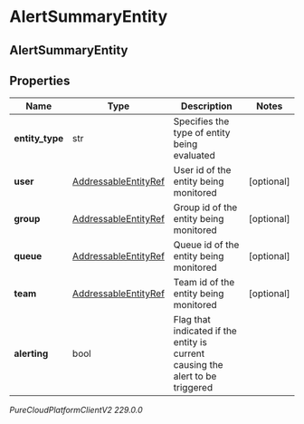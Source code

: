 # AlertSummaryEntity

## AlertSummaryEntity

## Properties

|Name | Type | Description | Notes|
|------------ | ------------- | ------------- | -------------|
| **entity_type** | str | Specifies the type of entity being evaluated | |
| **user** | [AddressableEntityRef](AddressableEntityRef) | User id of the entity being monitored | [optional] |
| **group** | [AddressableEntityRef](AddressableEntityRef) | Group id of the entity being monitored | [optional] |
| **queue** | [AddressableEntityRef](AddressableEntityRef) | Queue id of the entity being monitored | [optional] |
| **team** | [AddressableEntityRef](AddressableEntityRef) | Team id of the entity being monitored | [optional] |
| **alerting** | bool | Flag that indicated if the entity is current causing the alert to be triggered | |



_PureCloudPlatformClientV2 229.0.0_
